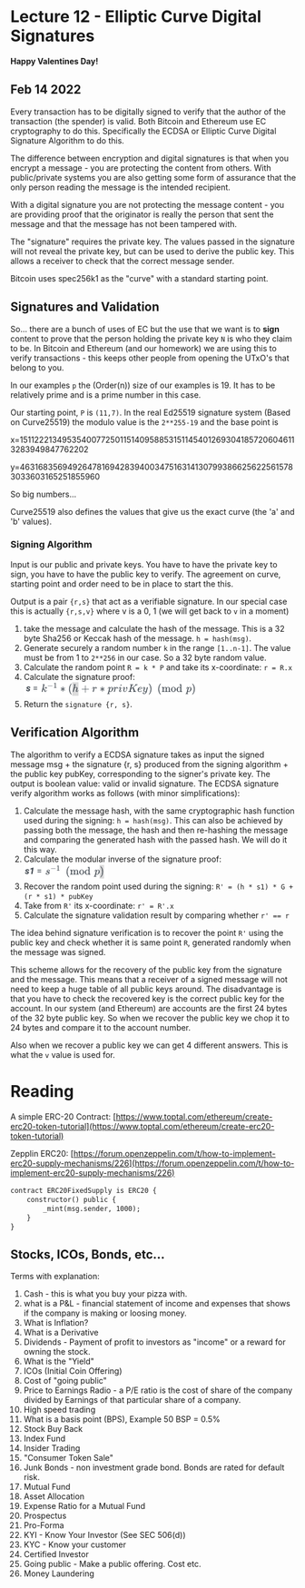 
<style>
.pagebreak { page-break-before: always; }
.half { height: 200px; }
</style>
<style>
.pagebreak { page-break-before: always; }
.half { height: 200px; }
.markdown-body {
	font-size: 12px;
}
.markdown-body td {
	font-size: 12px;
}
</style>

<style>
.markdown-body {
	x-font-size: 14px;
}
</style>



# Lecture 12 - Elliptic Curve Digital Signatures

**Happy Valentines Day!**

## Feb 14 2022

Every transaction has to be digitally signed to verify that the author
of the transaction (the spender) is valid.   Both Bitcoin and Ethereum
use EC cryptography to do this.  Specifically the ECDSA or Elliptic Curve
Digital Signature Algorithm to do this.

The difference between encryption and digital signatures is that when you
encrypt a message - you are protecting the content from others.  With
public/private systems you are also getting some form of assurance that
the only person reading the message is the intended recipient.

With a digital signature you are not protecting the message content - you
are providing proof that the originator is really the person that sent
the message and that the message has not been tampered with.

The "signature" requires the private key.  The values passed in the signature
will not reveal the private key, but can be used to derive the public key.
This allows a receiver to check that the correct message sender.

Bitcoin uses spec256k1 as the "curve" with a standard starting point.


## Signatures and Validation

So... there are a bunch of uses of EC but the use that we want is to **sign** content to prove that the person holding the private key `N` is who they claim to be.
In Bitcoin and Ethereum (and our homework) we are using this to verify transactions - this keeps other people from opening the UTxO's that belong to you.

In our examples `p` the (Order(n)) size of our examples is 19.  It has to be relatively prime and is a prime number in this case.

Our starting point, `P` is `(11,7)`.  In the real Ed25519 signature system (Based on Curve25519) the modulo value is the `2**255-19` and the base point is

x=15112221349535400772501151409588531511454012693041857206046113283949847762202

y=46316835694926478169428394003475163141307993866256225615783033603165251855960

So big numbers...

Curve25519 also defines the values that give us the exact curve (the 'a' and 'b' values).

### Signing Algorithm

Input is our public and private keys.   You have to have the private key to sign, you have to have the
public key to verify.  The agreement on curve, starting point and order need to be in place to start
the this.

Output is a pair `{r,s}` that act as a verifiable signature.  In our special case this is actually `{r,s,v}`
where v is a 0, 1 (we will get back to `v` in a moment)



1. take the message and calculate the hash of the message.  This is a 32 byte Sha256 or Keccak hash of the message.
`h = hash(msg)`.
2. Generate securely a random number `k` in the range `[1..n-1]`.  The value must be from 1 to `2**256` in our case.  So a 32 byte random value.
3. Calculate the random point `R = k * P` and take its x-coordinate: `r = R.x`
4. Calculate the signature proof: <img style="inline:block;" src="proof1.png">
6. Return the `signature {r, s}`.


## Verification Algorithm

The algorithm to verify a ECDSA signature takes as input the signed message msg + the signature {r, s} produced from the signing algorithm + the public key pubKey, corresponding to the signer's private key. The output is boolean value: valid or invalid signature. The ECDSA signature verify algorithm works as follows (with minor simplifications):

1. Calculate the message hash, with the same cryptographic hash function used during the signing: `h = hash(msg)`.   This can also be achieved by passing both the message, the hash and then re-hashing the message and comparing the generated hash with the passed hash.   We will do it this way.
2. Calculate the modular inverse of the signature proof: <img style="inline:block;" src="s1.png">
3. Recover the random point used during the signing: `R' = (h * s1) * G + (r * s1) * pubKey`
4. Take from `R'` its x-coordinate: `r' = R'.x`
5. Calculate the signature validation result by comparing whether `r' == r`

The idea behind signature verification is to recover the point `R'` using the public key and check whether it is same point `R`, generated randomly when the message was signed.

This scheme allows for the recovery of the public key from the signature and the message.  This means that a receiver of a signed message will not need to keep a huge table
of all public keys around.  The disadvantage is that you have to check the recovered key is the correct public key for the account.  In our system (and Ethereum) are accounts
are the first 24 bytes of the 32 byte public key.  So when we recover the public key we chop it to 24 bytes and compare it to the account number.

Also when we recover a public key we can get 4 different answers.  This is what the `v` value is used for.  








# Reading

A simple ERC-20 Contract:
[https://www.toptal.com/ethereum/create-erc20-token-tutorial](https://www.toptal.com/ethereum/create-erc20-token-tutorial)

Zepplin ERC20:
[https://forum.openzeppelin.com/t/how-to-implement-erc20-supply-mechanisms/226](https://forum.openzeppelin.com/t/how-to-implement-erc20-supply-mechanisms/226)

```
contract ERC20FixedSupply is ERC20 {
    constructor() public {
        _mint(msg.sender, 1000);
    }
}
```



## Stocks, ICOs, Bonds, etc...

Terms with explanation:

1. Cash - this is what you buy your pizza with.
2. what is a P&L - financial statement of income and expenses that shows if the company is making or loosing money.
2. What is Inflation?
2. What is a Derivative
2. Dividends - Payment of profit to investors as "income" or a reward for owning the stock.
2. What is the "Yield"
2. ICOs (Initial Coin Offering)
2. Cost of "going public"
2. Price to Earnings Radio - a P/E ratio is the cost of share of the company divided by Earnings of that particular share of a company.
2. High speed trading
2. What is a basis point (BPS), Example 50 BSP = 0.5%
2. Stock Buy Back
2. Index Fund
2. Insider Trading
2. "Consumer Token Sale"
2. Junk Bonds - non investment grade bond.  Bonds are rated for default risk.
2. Mutual Fund
2. Asset Allocation
2. Expense Ratio for a Mutual Fund
2. Prospectus
2. Pro-Forma
2. KYI - Know Your Investor (See SEC 506(d)) 
2. KYC - Know your customer
2. Certified Investor
2. Going public - Make a public offering.  Cost etc.
2. Money Laundering


